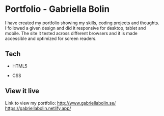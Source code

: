 # Portfolio - Gabriella Bolin

I have created my portfolio showing my skills, coding projects and thoughts. I followed a given design and did it responsive for desktop, tablet and mobile. The site it tested across different browsers and it is made accessible and optimized for screen readers.  

## Tech

- HTML5

- CSS

## View it live

Link to view my portfolio: http://www.gabriellabolin.se/
https://gabriellabolin.netlify.app/

